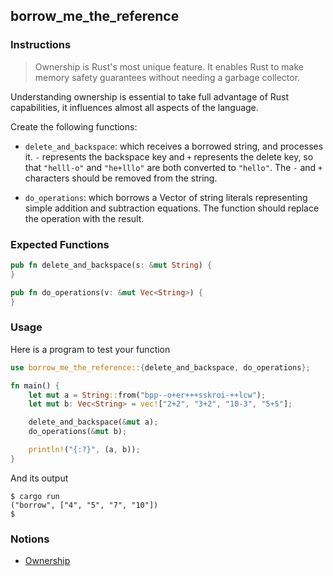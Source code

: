 ## borrow_me_the_reference

### Instructions

> Ownership is Rust's most unique feature. It enables Rust to make memory safety guarantees without needing a garbage collector.

Understanding ownership is essential to take full advantage of Rust capabilities, it influences almost all aspects of the language.

Create the following functions:

- `delete_and_backspace`: which receives a borrowed string, and processes it. `-` represents the backspace key and `+` represents the delete key, so that `"helll-o"` and `"he+lllo"` are both converted to `"hello"`. The `-` and `+` characters should be removed from the string.

- `do_operations`: which borrows a Vector of string literals representing simple addition and subtraction equations. The function should replace the operation with the result.

### Expected Functions
```rust
pub fn delete_and_backspace(s: &mut String) {
}

pub fn do_operations(v: &mut Vec<String>) {
}
```

### Usage

Here is a program to test your function

```rust
use borrow_me_the_reference::{delete_and_backspace, do_operations};

fn main() {
	let mut a = String::from("bpp--o+er+++sskroi-++lcw");
	let mut b: Vec<String> = vec!["2+2", "3+2", "10-3", "5+5"];

	delete_and_backspace(&mut a);
	do_operations(&mut b);

	println!("{:?}", (a, b));
}
```

And its output

```console
$ cargo run
("borrow", ["4", "5", "7", "10"])
$
```

### Notions

- [Ownership](https://doc.rust-lang.org/book/ch04-00-understanding-ownership.html)
